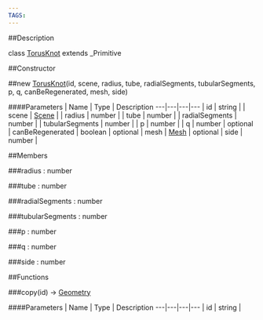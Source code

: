 ```yaml
---
TAGS:
---
```


##Description

class [TorusKnot](/classes/2.2-alpha/TorusKnot) extends _Primitive



##Constructor

##new [TorusKnot](/classes/2.2-alpha/TorusKnot)(id, scene, radius, tube, radialSegments, tubularSegments, p, q, canBeRegenerated, mesh, side)



####Parameters
 | Name | Type | Description
---|---|---|---
 | id | string | 
 | scene | [Scene](/classes/2.2-alpha/Scene) | 
 | radius | number | 
 | tube | number | 
 | radialSegments | number | 
 | tubularSegments | number | 
 | p | number | 
 | q | number | 
optional | canBeRegenerated | boolean | 
optional | mesh | [Mesh](/classes/2.2-alpha/Mesh) | 
optional | side | number | 

##Members

###radius : number



###tube : number



###radialSegments : number



###tubularSegments : number



###p : number



###q : number



###side : number



##Functions

###copy(id) &rarr; [Geometry](/classes/2.2-alpha/Geometry)



####Parameters
 | Name | Type | Description
---|---|---|---
 | id | string | 

